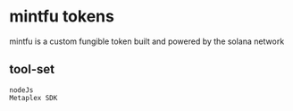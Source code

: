 # mintfu tokens
mintfu is a custom fungible token built and powered by the solana network

## tool-set
`nodeJs` <br/>
`Metaplex SDK`
